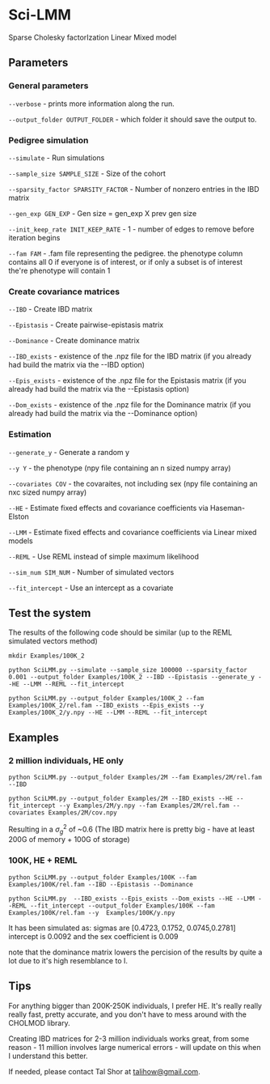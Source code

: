 # Sci-LMM
Sparse Cholesky factorIzation Linear Mixed model


## Parameters

### General parameters
`--verbose` - prints more information along the run.

`--output_folder OUTPUT_FOLDER` - which folder it should save the output to.


### Pedigree simulation
`--simulate` - Run simulations

`--sample_size SAMPLE_SIZE` - Size of the cohort

`--sparsity_factor SPARSITY_FACTOR` - Number of nonzero entries in the IBD matrix

`--gen_exp GEN_EXP`  - Gen size = gen_exp X prev gen size

`--init_keep_rate INIT_KEEP_RATE` - 1 - number of edges to remove before iteration begins

`--fam FAM` - .fam file representing the pedigree. the phenotype column contains all 0 if everyone is of interest, or if only a subset is of interest the're phenotype will contain 1


### Create covariance matrices
`--IBD` - Create IBD matrix

`--Epistasis` - Create pairwise-epistasis matrix

`--Dominance` - Create dominance matrix

`--IBD_exists` - existence of the .npz file for the IBD matrix (if you already had build the matrix via the --IBD option)

`--Epis_exists` - existence of the .npz file for the Epistasis matrix (if you already had build the matrix via the --Epistasis option)

`--Dom_exists` - existence of the .npz file for the Dominance matrix (if you already had build the matrix via the --Dominance option)


### Estimation
`--generate_y` - Generate a random y

`--y Y` - the phenotype (npy file containing an n sized numpy array)

`--covariates COV` - the covaraites, not including sex (npy file containing an nxc sized numpy array)

`--HE` - Estimate fixed effects and covariance coefficients via Haseman-Elston

`--LMM` - Estimate fixed effects and covariance coefficients via Linear mixed models

`--REML` - Use REML instead of simple maximum likelihood

`--sim_num SIM_NUM` - Number of simulated vectors

`--fit_intercept` - Use an intercept as a covariate


## Test the system

The results of the following code should be similar (up to the REML simulated vectors method)

```
mkdir Examples/100K_2

python SciLMM.py --simulate --sample_size 100000 --sparsity_factor 0.001 --output_folder Examples/100K_2 --IBD --Epistasis --generate_y --HE --LMM --REML --fit_intercept

python SciLMM.py --output_folder Examples/100K_2 --fam Examples/100K_2/rel.fam --IBD_exists --Epis_exists --y Examples/100K_2/y.npy --HE --LMM --REML --fit_intercept
```


## Examples
### 2 million individuals, HE only

```
python SciLMM.py --output_folder Examples/2M --fam Examples/2M/rel.fam --IBD 

python SciLMM.py --output_folder Examples/2M --IBD_exists --HE --fit_intercept --y Examples/2M/y.npy --fam Examples/2M/rel.fam --covariates Examples/2M/cov.npy

```
Resulting in a $\sigma^2_g$ of ~0.6 
(The IBD matrix here is pretty big - have at least 200G of memory + 100G of storage)

### 100K, HE + REML
```
python SciLMM.py --output_folder Examples/100K --fam Examples/100K/rel.fam --IBD --Epistasis --Dominance

python SciLMM.py  --IBD_exists --Epis_exists --Dom_exists --HE --LMM --REML --fit_intercept --output_folder Examples/100K --fam Examples/100K/rel.fam --y  Examples/100K/y.npy
```

It has been simulated as:
 sigmas are \[0.4723, 0.1752, 0.0745,0.2781\]
 intercept is 0.0092 and the sex coefficient is 0.009

note that the dominance matrix lowers the percision of the results by quite a lot due to it's high resemblance to I.


## Tips
For anything bigger than 200K-250K individuals, I prefer HE. It's really really really fast, pretty accurate, and you don't have to mess around with the CHOLMOD library.

Creating IBD matrices for 2-3 million individuals works great, from some reason - 11 million involves large numerical errors - will update on this when I understand this better.

If needed, please contact Tal Shor at talihow@gmail.com.
